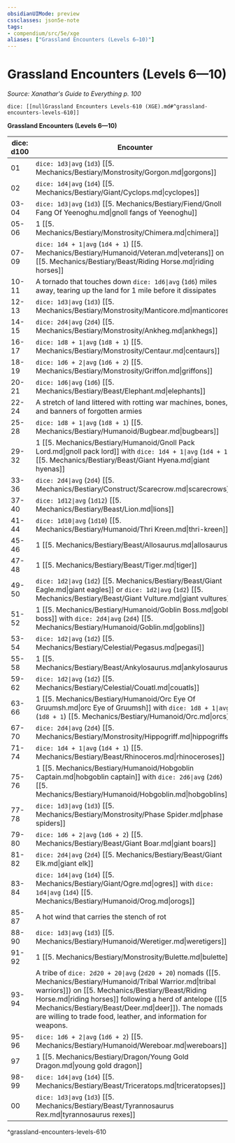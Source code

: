 ```yaml
---
obsidianUIMode: preview
cssclasses: json5e-note
tags:
- compendium/src/5e/xge
aliases: ["Grassland Encounters (Levels 6—10)"]
---
```

# Grassland Encounters (Levels 6—10)
*Source: Xanathar's Guide to Everything p. 100* 

`dice: [[nullGrassland Encounters Levels-610 (XGE).md#^grassland-encounters-levels-610]]`

**Grassland Encounters (Levels 6—10)**

| dice: d100 | Encounter |
|------------|-----------|
| 01 | `dice: 1d3\|avg` (`1d3`) [[5. Mechanics/Bestiary/Monstrosity/Gorgon.md\|gorgons]] |
| 02 | `dice: 1d4\|avg` (`1d4`) [[5. Mechanics/Bestiary/Giant/Cyclops.md\|cyclopes]] |
| 03-04 | `dice: 1d3\|avg` (`1d3`) [[5. Mechanics/Bestiary/Fiend/Gnoll Fang Of Yeenoghu.md\|gnoll fangs of Yeenoghu]] |
| 05-06 | 1 [[5. Mechanics/Bestiary/Monstrosity/Chimera.md\|chimera]] |
| 07-09 | `dice: 1d4 + 1\|avg` (`1d4 + 1`) [[5. Mechanics/Bestiary/Humanoid/Veteran.md\|veterans]] on [[5. Mechanics/Bestiary/Beast/Riding Horse.md\|riding horses]] |
| 10-11 | A tornado that touches down `dice: 1d6\|avg` (`1d6`) miles away, tearing up the land for 1 mile before it dissipates |
| 12-13 | `dice: 1d3\|avg` (`1d3`) [[5. Mechanics/Bestiary/Monstrosity/Manticore.md\|manticores]] |
| 14-15 | `dice: 2d4\|avg` (`2d4`) [[5. Mechanics/Bestiary/Monstrosity/Ankheg.md\|ankhegs]] |
| 16-17 | `dice: 1d8 + 1\|avg` (`1d8 + 1`) [[5. Mechanics/Bestiary/Monstrosity/Centaur.md\|centaurs]] |
| 18-19 | `dice: 1d6 + 2\|avg` (`1d6 + 2`) [[5. Mechanics/Bestiary/Monstrosity/Griffon.md\|griffons]] |
| 20-21 | `dice: 1d6\|avg` (`1d6`) [[5. Mechanics/Bestiary/Beast/Elephant.md\|elephants]] |
| 22-24 | A stretch of land littered with rotting war machines, bones, and banners of forgotten armies |
| 25-28 | `dice: 1d8 + 1\|avg` (`1d8 + 1`) [[5. Mechanics/Bestiary/Humanoid/Bugbear.md\|bugbears]] |
| 29-32 | 1 [[5. Mechanics/Bestiary/Humanoid/Gnoll Pack Lord.md\|gnoll pack lord]] with `dice: 1d4 + 1\|avg` (`1d4 + 1`) [[5. Mechanics/Bestiary/Beast/Giant Hyena.md\|giant hyenas]] |
| 33-36 | `dice: 2d4\|avg` (`2d4`) [[5. Mechanics/Bestiary/Construct/Scarecrow.md\|scarecrows]] |
| 37-40 | `dice: 1d12\|avg` (`1d12`) [[5. Mechanics/Bestiary/Beast/Lion.md\|lions]] |
| 41-44 | `dice: 1d10\|avg` (`1d10`) [[5. Mechanics/Bestiary/Humanoid/Thri Kreen.md\|thri-kreen]] |
| 45-46 | 1 [[5. Mechanics/Bestiary/Beast/Allosaurus.md\|allosaurus]] |
| 47-48 | 1 [[5. Mechanics/Bestiary/Beast/Tiger.md\|tiger]] |
| 49-50 | `dice: 1d2\|avg` (`1d2`) [[5. Mechanics/Bestiary/Beast/Giant Eagle.md\|giant eagles]] or `dice: 1d2\|avg` (`1d2`) [[5. Mechanics/Bestiary/Beast/Giant Vulture.md\|giant vultures]] |
| 51-52 | 1 [[5. Mechanics/Bestiary/Humanoid/Goblin Boss.md\|goblin boss]] with `dice: 2d4\|avg` (`2d4`) [[5. Mechanics/Bestiary/Humanoid/Goblin.md\|goblins]] |
| 53-54 | `dice: 1d2\|avg` (`1d2`) [[5. Mechanics/Bestiary/Celestial/Pegasus.md\|pegasi]] |
| 55-58 | 1 [[5. Mechanics/Bestiary/Beast/Ankylosaurus.md\|ankylosaurus]] |
| 59-62 | `dice: 1d2\|avg` (`1d2`) [[5. Mechanics/Bestiary/Celestial/Couatl.md\|couatls]] |
| 63-66 | 1 [[5. Mechanics/Bestiary/Humanoid/Orc Eye Of Gruumsh.md\|orc Eye of Gruumsh]] with `dice: 1d8 + 1\|avg` (`1d8 + 1`) [[5. Mechanics/Bestiary/Humanoid/Orc.md\|orcs]] |
| 67-70 | `dice: 2d4\|avg` (`2d4`) [[5. Mechanics/Bestiary/Monstrosity/Hippogriff.md\|hippogriffs]] |
| 71-74 | `dice: 1d4 + 1\|avg` (`1d4 + 1`) [[5. Mechanics/Bestiary/Beast/Rhinoceros.md\|rhinoceroses]] |
| 75-76 | 1 [[5. Mechanics/Bestiary/Humanoid/Hobgoblin Captain.md\|hobgoblin captain]] with `dice: 2d6\|avg` (`2d6`) [[5. Mechanics/Bestiary/Humanoid/Hobgoblin.md\|hobgoblins]] |
| 77-78 | `dice: 1d3\|avg` (`1d3`) [[5. Mechanics/Bestiary/Monstrosity/Phase Spider.md\|phase spiders]] |
| 79-80 | `dice: 1d6 + 2\|avg` (`1d6 + 2`) [[5. Mechanics/Bestiary/Beast/Giant Boar.md\|giant boars]] |
| 81-82 | `dice: 2d4\|avg` (`2d4`) [[5. Mechanics/Bestiary/Beast/Giant Elk.md\|giant elk]] |
| 83-84 | `dice: 1d4\|avg` (`1d4`) [[5. Mechanics/Bestiary/Giant/Ogre.md\|ogres]] with `dice: 1d4\|avg` (`1d4`) [[5. Mechanics/Bestiary/Humanoid/Orog.md\|orogs]] |
| 85-87 | A hot wind that carries the stench of rot |
| 88-90 | `dice: 1d3\|avg` (`1d3`) [[5. Mechanics/Bestiary/Humanoid/Weretiger.md\|weretigers]] |
| 91-92 | 1 [[5. Mechanics/Bestiary/Monstrosity/Bulette.md\|bulette]] |
| 93-94 | A tribe of `dice: 2d20 + 20\|avg` (`2d20 + 20`) nomads ([[5. Mechanics/Bestiary/Humanoid/Tribal Warrior.md\|tribal warriors]]) on [[5. Mechanics/Bestiary/Beast/Riding Horse.md\|riding horses]] following a herd of antelope ([[5. Mechanics/Bestiary/Beast/Deer.md\|deer]]). The nomads are willing to trade food, leather, and information for weapons. |
| 95-96 | `dice: 1d6 + 2\|avg` (`1d6 + 2`) [[5. Mechanics/Bestiary/Humanoid/Wereboar.md\|wereboars]] |
| 97 | 1 [[5. Mechanics/Bestiary/Dragon/Young Gold Dragon.md\|young gold dragon]] |
| 98-99 | `dice: 1d4\|avg` (`1d4`) [[5. Mechanics/Bestiary/Beast/Triceratops.md\|triceratopses]] |
| 00 | `dice: 1d3\|avg` (`1d3`) [[5. Mechanics/Bestiary/Beast/Tyrannosaurus Rex.md\|tyrannosaurus rexes]] |
^grassland-encounters-levels-610